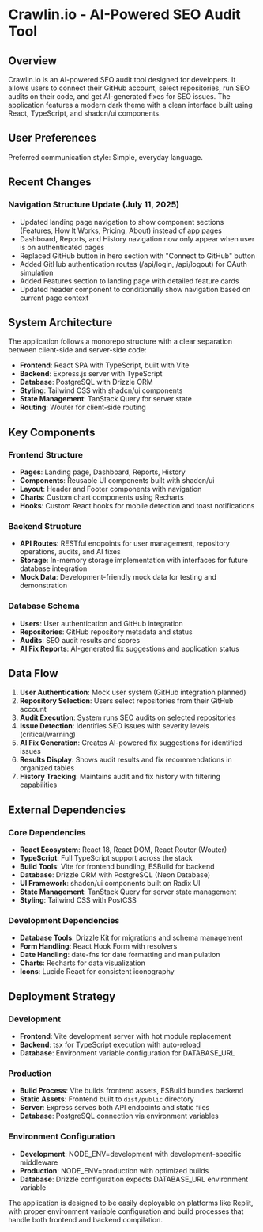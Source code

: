 # Crawlin.io - AI-Powered SEO Audit Tool

## Overview

Crawlin.io is an AI-powered SEO audit tool designed for developers. It allows users to connect their GitHub account, select repositories, run SEO audits on their code, and get AI-generated fixes for SEO issues. The application features a modern dark theme with a clean interface built using React, TypeScript, and shadcn/ui components.

## User Preferences

Preferred communication style: Simple, everyday language.

## Recent Changes

### Navigation Structure Update (July 11, 2025)
- Updated landing page navigation to show component sections (Features, How It Works, Pricing, About) instead of app pages
- Dashboard, Reports, and History navigation now only appear when user is on authenticated pages
- Replaced GitHub button in hero section with "Connect to GitHub" button
- Added GitHub authentication routes (/api/login, /api/logout) for OAuth simulation
- Added Features section to landing page with detailed feature cards
- Updated header component to conditionally show navigation based on current page context

## System Architecture

The application follows a monorepo structure with a clear separation between client-side and server-side code:

- **Frontend**: React SPA with TypeScript, built with Vite
- **Backend**: Express.js server with TypeScript
- **Database**: PostgreSQL with Drizzle ORM
- **Styling**: Tailwind CSS with shadcn/ui components
- **State Management**: TanStack Query for server state
- **Routing**: Wouter for client-side routing

## Key Components

### Frontend Structure
- **Pages**: Landing page, Dashboard, Reports, History
- **Components**: Reusable UI components built with shadcn/ui
- **Layout**: Header and Footer components with navigation
- **Charts**: Custom chart components using Recharts
- **Hooks**: Custom React hooks for mobile detection and toast notifications

### Backend Structure
- **API Routes**: RESTful endpoints for user management, repository operations, audits, and AI fixes
- **Storage**: In-memory storage implementation with interfaces for future database integration
- **Mock Data**: Development-friendly mock data for testing and demonstration

### Database Schema
- **Users**: User authentication and GitHub integration
- **Repositories**: GitHub repository metadata and status
- **Audits**: SEO audit results and scores
- **AI Fix Reports**: AI-generated fix suggestions and application status

## Data Flow

1. **User Authentication**: Mock user system (GitHub integration planned)
2. **Repository Selection**: Users select repositories from their GitHub account
3. **Audit Execution**: System runs SEO audits on selected repositories
4. **Issue Detection**: Identifies SEO issues with severity levels (critical/warning)
5. **AI Fix Generation**: Creates AI-powered fix suggestions for identified issues
6. **Results Display**: Shows audit results and fix recommendations in organized tables
7. **History Tracking**: Maintains audit and fix history with filtering capabilities

## External Dependencies

### Core Dependencies
- **React Ecosystem**: React 18, React DOM, React Router (Wouter)
- **TypeScript**: Full TypeScript support across the stack
- **Build Tools**: Vite for frontend bundling, ESBuild for backend
- **Database**: Drizzle ORM with PostgreSQL (Neon Database)
- **UI Framework**: shadcn/ui components built on Radix UI
- **State Management**: TanStack Query for server state management
- **Styling**: Tailwind CSS with PostCSS

### Development Dependencies
- **Database Tools**: Drizzle Kit for migrations and schema management
- **Form Handling**: React Hook Form with resolvers
- **Date Handling**: date-fns for date formatting and manipulation
- **Charts**: Recharts for data visualization
- **Icons**: Lucide React for consistent iconography

## Deployment Strategy

### Development
- **Frontend**: Vite development server with hot module replacement
- **Backend**: tsx for TypeScript execution with auto-reload
- **Database**: Environment variable configuration for DATABASE_URL

### Production
- **Build Process**: Vite builds frontend assets, ESBuild bundles backend
- **Static Assets**: Frontend built to `dist/public` directory
- **Server**: Express serves both API endpoints and static files
- **Database**: PostgreSQL connection via environment variables

### Environment Configuration
- **Development**: NODE_ENV=development with development-specific middleware
- **Production**: NODE_ENV=production with optimized builds
- **Database**: Drizzle configuration expects DATABASE_URL environment variable

The application is designed to be easily deployable on platforms like Replit, with proper environment variable configuration and build processes that handle both frontend and backend compilation.